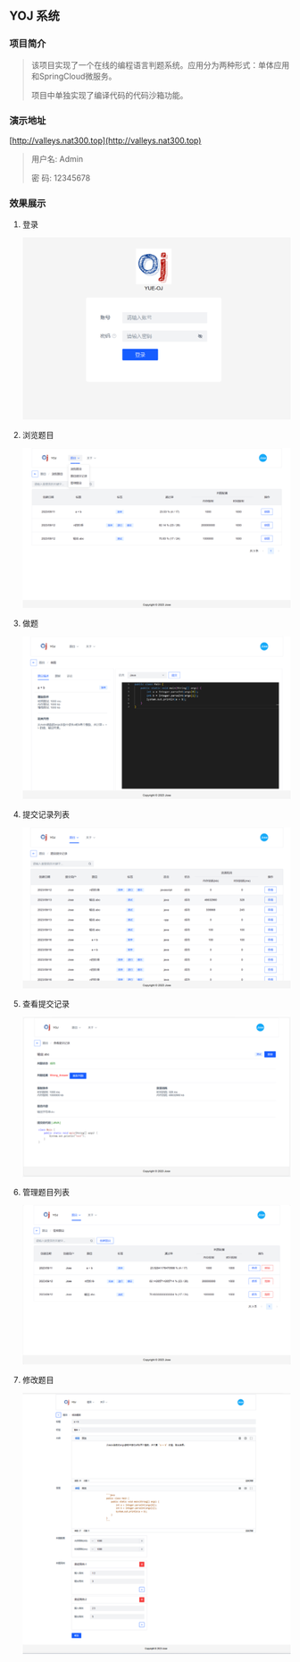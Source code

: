 ## YOJ 系统

### 项目简介

> 该项目实现了一个在线的编程语言判题系统。应用分为两种形式：单体应用和SpringCloud微服务。
>
> 项目中单独实现了编译代码的代码沙箱功能。

### 演示地址

[http://valleys.nat300.top](http://valleys.nat300.top)

> 用户名:  Admin
>
> 密    码: 12345678

### 效果展示

1. 登录

   ![image-20231012160353575](images/登录.png)

2. 浏览题目

   ![image-20231012160628174](images/浏览题目.png)

3. 做题

   ![image-20231012160854152](images/做题.png)

4. 提交记录列表

   ![image-20231012161049610](images/提交记录列表.png)

5. 查看提交记录

   ![image-20231012161558103](images/查看提交记录.png)

6. 管理题目列表

   ![image-20231012161723476](images/管理题目列表.png)

7. 修改题目

   ![image-20231012162023167](images/修改题目.png)